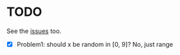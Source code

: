 
# TODO
See the [issues](https://github.com/drkostas/DSE512-playground/issues) too.

- [X] Problem1: should x be random in [0, 9]? No, just range